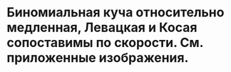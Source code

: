 # Биномиальная куча относительно медленная, Левацкая и Косая сопоставимы по скорости. См. приложенные изображения.

